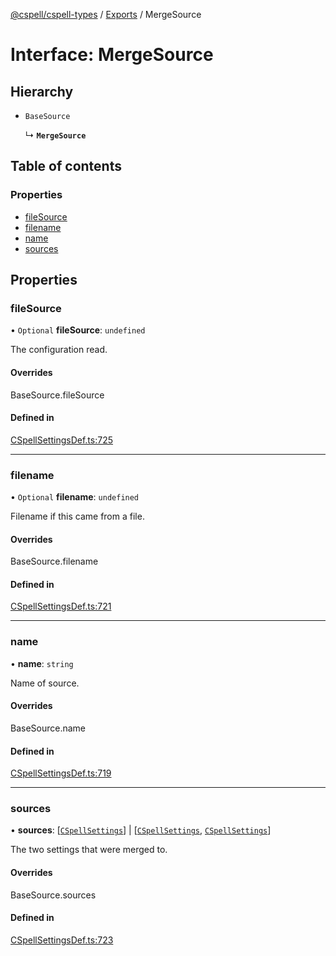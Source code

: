 [@cspell/cspell-types](../README.md) / [Exports](../modules.md) / MergeSource

# Interface: MergeSource

## Hierarchy

- `BaseSource`

  ↳ **`MergeSource`**

## Table of contents

### Properties

- [fileSource](MergeSource.md#filesource)
- [filename](MergeSource.md#filename)
- [name](MergeSource.md#name)
- [sources](MergeSource.md#sources)

## Properties

### fileSource

• `Optional` **fileSource**: `undefined`

The configuration read.

#### Overrides

BaseSource.fileSource

#### Defined in

[CSpellSettingsDef.ts:725](https://github.com/streetsidesoftware/cspell/blob/9347337/packages/cspell-types/src/CSpellSettingsDef.ts#L725)

___

### filename

• `Optional` **filename**: `undefined`

Filename if this came from a file.

#### Overrides

BaseSource.filename

#### Defined in

[CSpellSettingsDef.ts:721](https://github.com/streetsidesoftware/cspell/blob/9347337/packages/cspell-types/src/CSpellSettingsDef.ts#L721)

___

### name

• **name**: `string`

Name of source.

#### Overrides

BaseSource.name

#### Defined in

[CSpellSettingsDef.ts:719](https://github.com/streetsidesoftware/cspell/blob/9347337/packages/cspell-types/src/CSpellSettingsDef.ts#L719)

___

### sources

• **sources**: [[`CSpellSettings`](CSpellSettings.md)] \| [[`CSpellSettings`](CSpellSettings.md), [`CSpellSettings`](CSpellSettings.md)]

The two settings that were merged to.

#### Overrides

BaseSource.sources

#### Defined in

[CSpellSettingsDef.ts:723](https://github.com/streetsidesoftware/cspell/blob/9347337/packages/cspell-types/src/CSpellSettingsDef.ts#L723)
